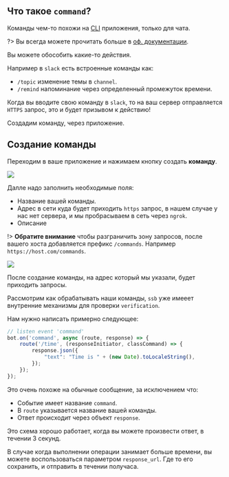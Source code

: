## Что такое `command`?

Команды чем-то похожи на [CLI](https://ru.wikipedia.org/wiki/%D0%98%D0%BD%D1%82%D0%B5%D1%80%D1%84%D0%B5%D0%B9%D1%81_%D0%BA%D0%BE%D0%BC%D0%B0%D0%BD%D0%B4%D0%BD%D0%BE%D0%B9_%D1%81%D1%82%D1%80%D0%BE%D0%BA%D0%B8) приложения, только для чата.

?> Вы всегда можете прочитать больше в [оф. документации](https://api.slack.com/slash-commands).

Вы можете обособить какие-то действия.

Например в `slack` есть встроенные команды как:
- `/topic` изменение темы в `channel`.
- `/remind` напоминание через определенный промежуток времени.

Когда вы вводите свою команду в `slack`, то на ваш сервер отправляется `HTTPS` запрос, это и будет призывом к действию!

Создадим команду, через приложение.


## Создание команды

Переходим в ваше приложение и нажимаем кнопку создать **команду**.

<img src="/images/create-command.jpg">

Далле надо заполнить необходимые поля:
- Название вашей команды.
- Адрес в сети куда будет приходить `https` запрос, в нашем случае у нас нет сервера, и мы пробрасываем в сеть через `ngrok`.
- Описание

!> **Обратите внимание** чтобы разграничить зону запросов, после вашего хоста добавляется префикс `/commands`.
Например `https://host.com/commands`.

<img src="/images/command-create-prew.jpg">

После создание команды, на адрес который мы указали, будет приходить запросы.

Рассмотрим как обрабатывать наши команды, `ssb` уже имееет внутренние механизмы для проверки `verification`.

Нам нужно написать примерно следующее:

```javascript
// listen event 'command'
bot.on('command', async (route, response) => {
    route('/time', (responseInitiator, classCommand) => {
        response.json({
            "text": "Time is " + (new Date).toLocaleString(),
        });
    });
});
```

Это очень похоже на обычные сообщение, за исключением что:
- Событие имеет название `command`.
- В `route` указывается название вашей команды.
- Ответ происходит через объект `response`.

Это схема хорошо работает, когда вы можете произвести ответ, в течении 3 секунд.

В случае когда выполнении операции занимает больше времени, вы можете воспользоваться параметром `response_url`.
Где то его сохранить, и отправить в течении получаса.